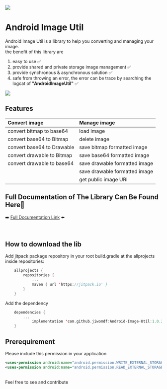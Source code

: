 [![](https://jitpack.io/v/jiwomdf/Android-Image-Util.svg)](https://jitpack.io/#jiwomdf/Android-Image-Util)


# Android Image Util
Android Image Util is a library to help you converting and managing your image. <br>
the benefit of this library are
1. easy to use ✅<br>
2. provide shared and private storage image management ✅<br>
3. provide synchronous & asynchronous solution ✅<br>
4. safe from throwing an error, the error can be trace by searching the logcat of <b>"AndroidImageUtil"</b> ✅<br>

![](https://github.com/jiwomdf/ImageHarpa/blob/master/androidimageutil/gif/AndroidImageUtilApp.gif)

## Features  
| Convert image | Manage image  |
| :---   | :--- |
| convert bitmap to base64 | load image |
| convert base64 to Bitmap | delete image |
| convert base64 to Drawable | save bitmap formatted image |
| convert drawable to Bitmap | save base64 formatted image |
| convert drawable to base64 | save drawable formatted image |
| | save drawable formatted image |
| | get public image URI |


## Full Documentation of The Library Can Be Found Here👋
➡️ [Full Documentation Link](https://github.com/jiwomdf/Android-Image-Util/blob/master/doc.md) ⬅️

<br>

## How to download the lib
Add jitpack package repository in your root build.gradle at the allprojects inside repositories:
```kotlin
	allprojects {
		repositories {
			...
			maven { url 'https://jitpack.io' }
		}
	}

```
Add the dependency
```kotlin
	dependencies {
		...
	        implementation 'com.github.jiwomdf:Android-Image-Util:1.0.2'
	}
```
## Prerequirement
Please include this permission in your application <br>
```xml
<uses-permission android:name="android.permission.WRITE_EXTERNAL_STORAGE" />
<uses-permission android:name="android.permission.READ_EXTERNAL_STORAGE" /> 
```

<br>
Feel free to see and contribute
